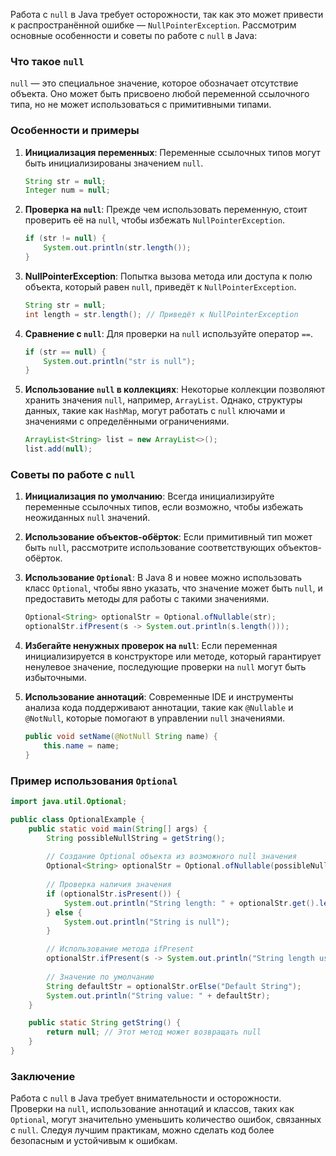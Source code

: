 Работа с `null` в Java требует осторожности, так как это может привести к распространённой ошибке — `NullPointerException`. Рассмотрим основные особенности и советы по работе с `null` в Java:

### Что такое `null`

`null` — это специальное значение, которое обозначает отсутствие объекта. Оно может быть присвоено любой переменной ссылочного типа, но не может использоваться с примитивными типами.

### Особенности и примеры

1. **Инициализация переменных**:
   Переменные ссылочных типов могут быть инициализированы значением `null`.

   ```java
   String str = null;
   Integer num = null;
   ```

2. **Проверка на `null`**:
   Прежде чем использовать переменную, стоит проверить её на `null`, чтобы избежать `NullPointerException`.

   ```java
   if (str != null) {
       System.out.println(str.length());
   }
   ```

3. **NullPointerException**:
   Попытка вызова метода или доступа к полю объекта, который равен `null`, приведёт к `NullPointerException`.

   ```java
   String str = null;
   int length = str.length(); // Приведёт к NullPointerException
   ```

4. **Сравнение с `null`**:
   Для проверки на `null` используйте оператор `==`.

   ```java
   if (str == null) {
       System.out.println("str is null");
   }
   ```

5. **Использование `null` в коллекциях**:
   Некоторые коллекции позволяют хранить значения `null`, например, `ArrayList`. Однако, структуры данных, такие как `HashMap`, могут работать с `null` ключами и значениями с определёнными ограничениями.

   ```java
   ArrayList<String> list = new ArrayList<>();
   list.add(null);
   ```

### Советы по работе с `null`

1. **Инициализация по умолчанию**:
   Всегда инициализируйте переменные ссылочных типов, если возможно, чтобы избежать неожиданных `null` значений.

2. **Использование объектов-обёрток**:
   Если примитивный тип может быть `null`, рассмотрите использование соответствующих объектов-обёрток.

3. **Использование `Optional`**:
   В Java 8 и новее можно использовать класс `Optional`, чтобы явно указать, что значение может быть `null`, и предоставить методы для работы с такими значениями.

   ```java
   Optional<String> optionalStr = Optional.ofNullable(str);
   optionalStr.ifPresent(s -> System.out.println(s.length()));
   ```

4. **Избегайте ненужных проверок на `null`**:
   Если переменная инициализируется в конструкторе или методе, который гарантирует ненулевое значение, последующие проверки на `null` могут быть избыточными.

5. **Использование аннотаций**:
   Современные IDE и инструменты анализа кода поддерживают аннотации, такие как `@Nullable` и `@NotNull`, которые помогают в управлении `null` значениями.

   ```java
   public void setName(@NotNull String name) {
       this.name = name;
   }
   ```

### Пример использования `Optional`

```java
import java.util.Optional;

public class OptionalExample {
    public static void main(String[] args) {
        String possibleNullString = getString();
        
        // Создание Optional объекта из возможного null значения
        Optional<String> optionalStr = Optional.ofNullable(possibleNullString);
        
        // Проверка наличия значения
        if (optionalStr.isPresent()) {
            System.out.println("String length: " + optionalStr.get().length());
        } else {
            System.out.println("String is null");
        }

        // Использование метода ifPresent
        optionalStr.ifPresent(s -> System.out.println("String length using ifPresent: " + s.length()));
        
        // Значение по умолчанию
        String defaultStr = optionalStr.orElse("Default String");
        System.out.println("String value: " + defaultStr);
    }

    public static String getString() {
        return null; // Этот метод может возвращать null
    }
}
```

### Заключение

Работа с `null` в Java требует внимательности и осторожности. Проверки на `null`, использование аннотаций и классов, таких как `Optional`, могут значительно уменьшить количество ошибок, связанных с `null`. Следуя лучшим практикам, можно сделать код более безопасным и устойчивым к ошибкам.